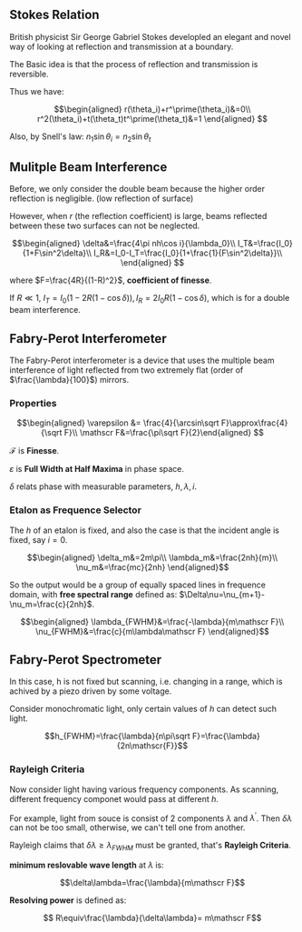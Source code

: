 ## Stokes Relation

British physicist Sir George Gabriel Stokes developled an elegant and novel way of looking at reflection and transmission at a boundary.

The Basic idea is that the process of reflection and transmission is reversible.

Thus we have:

$$\begin{aligned}
    r(\theta_i)+r^\prime(\theta_i)&=0\\
    r^2(\theta_i)+t(\theta_t)t^\prime(\theta_t)&=1
\end{aligned}
$$

Also, by Snell's law: $n_1\sin\theta_i=n_2\sin\theta_t$

## Mulitple Beam Interference

Before, we only consider the double beam because the higher order reflection is negligible. (low reflection of surface)

However, when $r$ (the reflection coefficient) is large, beams reflected between these two surfaces can not be neglected.

$$\begin{aligned}
\delta&=\frac{4\pi nh\cos i}{\lambda_0}\\
I_T&=\frac{I_0}{1+F\sin^2\delta}\\
I_R&=I_0-I_T=\frac{I_0}{1+\frac{1}{F\sin^2\delta}}\\  
\end{aligned}  $$

where $F=\frac{4R}{(1-R)^2}$, **coefficient of finesse**.

If $R\ll1$, $I_T=I_0(1-2R(1-\cos\delta)), I_R=2I_0R(1-\cos\delta)$, which is for a double beam interference.


## Fabry-Perot Interferometer

The Fabry-Perot interferometer is a device that uses the multiple beam interference of light reflected from two extremely flat (order of $\frac{\lambda}{100}$) mirrors.

### Properties

$$\begin{aligned}
\varepsilon &= \frac{4}{\arcsin\sqrt F}\approx\frac{4}{\sqrt F}\\
\mathscr F&=\frac{\pi\sqrt F}{2}\end{aligned}
$$

$\mathscr F$ is **Finesse**.

$\varepsilon$ is **Full Width at Half Maxima** in phase space.

$\delta$ relats phase with measurable parameters, $h,\lambda, i$.

### Etalon as Frequence Selector

The $h$ of an etalon is fixed, and also the case is that the incident angle is fixed, say $i=0$.

$$\begin{aligned}
\delta_m&=2m\pi\\
\lambda_m&=\frac{2nh}{m}\\
\nu_m&=\frac{mc}{2nh}
\end{aligned}$$



So the output would be a group of equally spaced lines in frequence domain, with **free spectral range** defined as: $\Delta\nu=\nu_{m+1}-\nu_m=\frac{c}{2nh}$.

$$\begin{aligned}
\lambda_{FWHM}&=\frac{-\lambda}{m\mathscr F}\\
\nu_{FWHM}&=\frac{c}{m\lambda\mathscr F}
\end{aligned}$$

## Fabry-Perot Spectrometer

In this case, h is not fixed but scanning, i.e. changing in a range, which is achived by a piezo driven by some voltage.

Consider monochromatic light, only certain values of $h$ can detect such light.

$$h_{FWHM}=\frac{\lambda}{n\pi\sqrt F}=\frac{\lambda}{2n\mathscr{F}}$$

### Rayleigh Criteria

Now consider light having various frequency components. As scanning, different frequency componet would pass at different $h$.

For example, light from souce is consist of 2 components $\lambda$ and $\lambda^\prime$. Then $\delta\lambda$ can not be too small, otherwise, we can't tell one from another.

Rayleigh claims that $\delta\lambda\geq\lambda_{FWHM}$ must be granted, that's **Rayleigh Criteria**.

**minimum reslovable wave length** at $\lambda$ is:

$$\delta\lambda=\frac{\lambda}{m\mathscr F}$$

**Resolving power** is defined as:

$$ R\equiv\frac{\lambda}{\delta\lambda}= m\mathscr F$$
